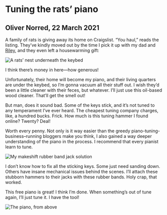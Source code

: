 # Tuning the rats’ piano

## Oliver Norred, 22 March 2021

A family of rats is giving away its home on Craigslist. “You haul,” reads the listing. They’ve kindly moved out by the time I pick it up with my dad and [Riley](https://rileysamuelhuston.com), and they even left a housewarming gift:

![A rats’ nest underneath the keybed](images/nicephotos/ratsnest.png)
<p class="caption">I think there’s money in here—how generous!</p>

Unfortunately, their home will become my piano, and their living quarters are under the keybed, so I’m gonna vacuum all their stuff out. I wish they’d been a little cleaner with their feces, but whatever. I’ll just use this oil-based wood cleaner. That’ll get the smell out!

But man, does it sound bad. Some of the keys stick, and it’s not tuned to any temperament I’ve ever heard. The cheapest tuning company charges, like, a hundred bucks. Frick. How much is this tuning hammer I found online? Twenty? Deal!

Worth every penny. Not only is it way easier than the greedy piano-tuning-business&ndash;running bloggers make you think, I also gained a way deeper understanding of the piano in the process. I recommend that every pianist learn to tune.

![My makeshift rubber band jack solution](images/nicephotos/rubberbandjack.png)

I don’t know how to fix all the sticking keys. Some just need sanding down. Others have insane mechanical issues behind the scenes. I’ll attach these stubborn hammers to their jacks with these rubber bands. Holy crap, that worked.

This free piano is great! I think I’m done. When something’s out of tune again, I’ll just tune it. I have the tool!

![The piano, from above](images/nicephotos/piano_cropped.png)